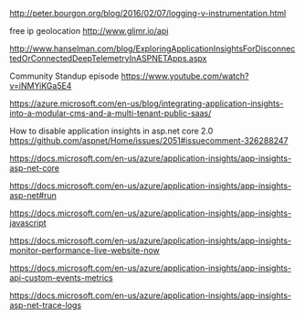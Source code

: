 
http://peter.bourgon.org/blog/2016/02/07/logging-v-instrumentation.html

free ip geolocation
http://www.glimr.io/api

http://www.hanselman.com/blog/ExploringApplicationInsightsForDisconnectedOrConnectedDeepTelemetryInASPNETApps.aspx

Community Standup episode
https://www.youtube.com/watch?v=iNMYiKGa5E4

https://azure.microsoft.com/en-us/blog/integrating-application-insights-into-a-modular-cms-and-a-multi-tenant-public-saas/

How to disable application insights in asp.net core 2.0 
https://github.com/aspnet/Home/issues/2051#issuecomment-326288247

https://docs.microsoft.com/en-us/azure/application-insights/app-insights-asp-net-core

https://docs.microsoft.com/en-us/azure/application-insights/app-insights-asp-net#run

https://docs.microsoft.com/en-us/azure/application-insights/app-insights-javascript

https://docs.microsoft.com/en-us/azure/application-insights/app-insights-monitor-performance-live-website-now

https://docs.microsoft.com/en-us/azure/application-insights/app-insights-api-custom-events-metrics

https://docs.microsoft.com/en-us/azure/application-insights/app-insights-asp-net-trace-logs